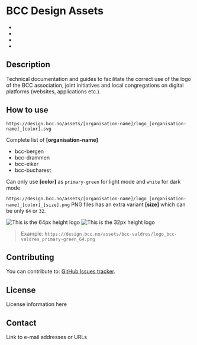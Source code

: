 # BCC Design Assets

*
*
*
*

## Description
Technical documentation and guides to facilitate the correct use of the logo of the BCC association, joint initiatives and local congregations on digital platforms (websites, applications etc.).

## How to use

```https://design.bcc.no/assets/[organisation-name]/logo_[organisation-name]_[color].svg```

Complete list of **[organisation-name]**
- bcc-bergen
- bcc-drammen
- bcc-eiker
- bcc-bucharest

Can only use **[color]** as `primary-green` for light mode and `white` for dark mode

```https://design.bcc.no/assets/[organisation-name]/logo_[organisation-name]_[color]_[size].png```
PNG files has an extra variant **[size]** which can be only `64` or `32`.

![This is the 64px height logo](https://design.bcc.no/assets/bcc-valdres/logo_bcc-valdres_primary-green_64.png)
![This is the 32px height logo](https://design.bcc.no/assets/bcc-valdres/logo_bcc-valdres_primary-green_32.png)

> Example: `https://design.bcc.no/assets/bcc-valdres/logo_bcc-valdres_primary-green_64.png`

## Contributing
You can contribute to: [GitHub Issues tracker](https://github.com/bcc-code/bcc-design/issues).

## License
License information here

## Contact
Link to e-mail addresses or URLs